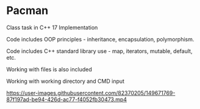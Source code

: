 # Pacman
Class task in C++ 17 Implementation

Code includes OOP principles - inheritance, encapsulation, polymorphism.

Code includes C++ standard library use - map, iterators, mutable, default, etc.

Working with files is also included

Working with working directory and CMD input

https://user-images.githubusercontent.com/82370205/149671769-87f197ad-be94-426d-ac77-f4052fb30473.mp4

